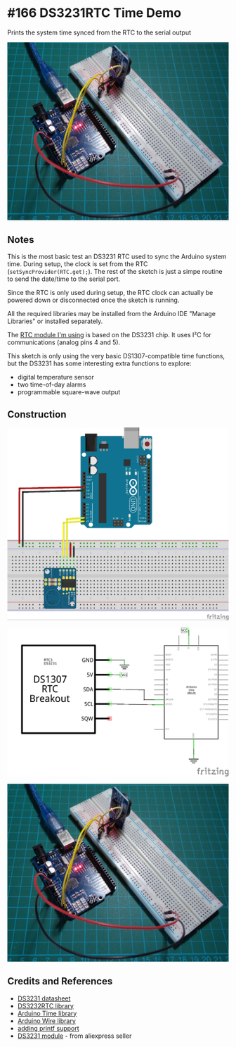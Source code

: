 # #166 DS3231RTC Time Demo

Prints the system time synced from the RTC to the serial output

![The Build](./assets/TimeDemo_build.jpg?raw=true)

## Notes

This is the most basic test an DS3231 RTC used to sync the Arduino system time.
During setup, the clock is set from the RTC (`setSyncProvider(RTC.get);`).
The rest of the sketch is just a simpe routine to send the date/time to the serial port.

Since the RTC is only used during setup, the RTC clock can actually be powered down or disconnected once the sketch is running.

All the required libraries may be installed from the Arduino IDE "Manage Libraries" or installed separately.

The [RTC module I'm using](https://www.aliexpress.com/item/B39-hot-sale-DS3231-AT24C32-IIC-Precision-RTC-Real-Time-Clock-Memory-Module-For-Arduino-Free/32217889168.html) is based on the DS3231 chip. It uses I²C for communications (analog pins 4 and 5).

This sketch is only using the very basic DS1307-compatible time functions, but the DS3231 has some interesting extra functions to explore:

* digital temperature sensor
* two time-of-day alarms
* programmable square-wave output

## Construction

![Breadboard](./assets/TimeDemo_bb.jpg?raw=true)

![The Schematic](./assets/TimeDemo_schematic.jpg?raw=true)

![The Build](./assets/TimeDemo_build.jpg?raw=true)

## Credits and References

* [DS3231 datasheet](https://www.maximintegrated.com/en/products/digital/real-time-clocks/DS3231.html)
* [DS3232RTC library](https://github.com/JChristensen/DS3232RTC)
* [Arduino Time library](http://playground.arduino.cc/Code/Time)
* [Arduino Wire library](http://arduino.cc/en/Reference/Wire)
* [adding printf support](http://playground.arduino.cc/Main/Printf)
* [DS3231 module](https://www.aliexpress.com/item/B39-hot-sale-DS3231-AT24C32-IIC-Precision-RTC-Real-Time-Clock-Memory-Module-For-Arduino-Free/32217889168.html) - from aliexpress seller
